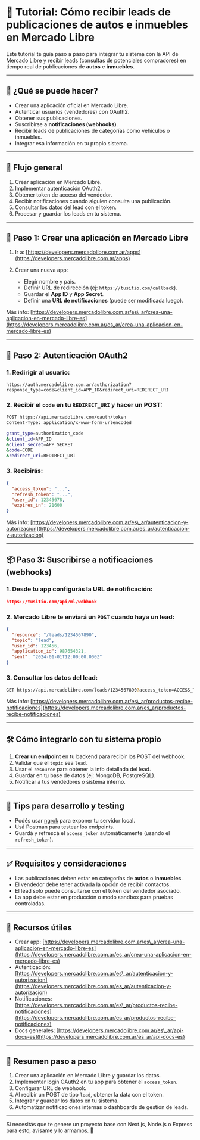 # 📘 Tutorial: Cómo recibir leads de publicaciones de autos e inmuebles en Mercado Libre

Este tutorial te guía paso a paso para integrar tu sistema con la API de Mercado Libre y recibir leads (consultas de potenciales compradores) en tiempo real de publicaciones de **autos** e **inmuebles**.

---

## 🧩 ¿Qué se puede hacer?

* Crear una aplicación oficial en Mercado Libre.
* Autenticar usuarios (vendedores) con OAuth2.
* Obtener sus publicaciones.
* Suscribirse a **notificaciones (webhooks)**.
* Recibir leads de publicaciones de categorías como vehículos o inmuebles.
* Integrar esa información en tu propio sistema.

---

## 🔁 Flujo general

1. Crear aplicación en Mercado Libre.
2. Implementar autenticación OAuth2.
3. Obtener token de acceso del vendedor.
4. Recibir notificaciones cuando alguien consulta una publicación.
5. Consultar los datos del lead con el token.
6. Procesar y guardar los leads en tu sistema.

---

## 🧱 Paso 1: Crear una aplicación en Mercado Libre

1. Ir a: [https://developers.mercadolibre.com.ar/apps](https://developers.mercadolibre.com.ar/apps)
2. Crear una nueva app:

   * Elegir nombre y país.
   * Definir URL de redirección (ej: `https://tusitio.com/callback`).
   * Guardar el **App ID** y **App Secret**.
   * Definir una **URL de notificaciones** (puede ser modificada luego).

Más info: [https://developers.mercadolibre.com.ar/es\_ar/crea-una-aplicacion-en-mercado-libre-es](https://developers.mercadolibre.com.ar/es_ar/crea-una-aplicacion-en-mercado-libre-es)

---

## 🔐 Paso 2: Autenticación OAuth2

### 1. Redirigir al usuario:

```url
https://auth.mercadolibre.com.ar/authorization?response_type=code&client_id=APP_ID&redirect_uri=REDIRECT_URI
```

### 2. Recibir el `code` en tu `REDIRECT_URI` y hacer un POST:

```bash
POST https://api.mercadolibre.com/oauth/token
Content-Type: application/x-www-form-urlencoded

grant_type=authorization_code
&client_id=APP_ID
&client_secret=APP_SECRET
&code=CODE
&redirect_uri=REDIRECT_URI
```

### 3. Recibirás:

```json
{
  "access_token": "...",
  "refresh_token": "...",
  "user_id": 12345678,
  "expires_in": 21600
}
```

Más info: [https://developers.mercadolibre.com.ar/es\_ar/autenticacion-y-autorizacion](https://developers.mercadolibre.com.ar/es_ar/autenticacion-y-autorizacion)

---

## 📦 Paso 3: Suscribirse a notificaciones (webhooks)

### 1. Desde tu app configurás la URL de notificación:

```json
https://tusitio.com/api/ml/webhook
```

### 2. Mercado Libre te enviará un `POST` cuando haya un lead:

```json
{
  "resource": "/leads/1234567890",
  "topic": "lead",
  "user_id": 123456,
  "application_id": 987654321,
  "sent": "2024-01-01T12:00:00.000Z"
}
```

### 3. Consultar los datos del lead:

```bash
GET https://api.mercadolibre.com/leads/1234567890?access_token=ACCESS_TOKEN
```

Más info: [https://developers.mercadolibre.com.ar/es\_ar/productos-recibe-notificaciones](https://developers.mercadolibre.com.ar/es_ar/productos-recibe-notificaciones)

---

## 🛠 Cómo integrarlo con tu sistema propio

1. **Crear un endpoint** en tu backend para recibir los POST del webhook.
2. Validar que el `topic` sea `lead`.
3. Usar el `resource` para obtener la info detallada del lead.
4. Guardar en tu base de datos (ej: MongoDB, PostgreSQL).
5. Notificar a tus vendedores o sistema interno.

---

## 🧪 Tips para desarrollo y testing

* Podés usar [ngrok](https://ngrok.com) para exponer tu servidor local.
* Usá Postman para testear los endpoints.
* Guardá y refrescá el `access_token` automáticamente (usando el `refresh_token`).

---

## ✅ Requisitos y consideraciones

* Las publicaciones deben estar en categorías de **autos** o **inmuebles**.
* El vendedor debe tener activada la opción de recibir contactos.
* El lead solo puede consultarse con el token del vendedor asociado.
* La app debe estar en producción o modo sandbox para pruebas controladas.

---

## 🧭 Recursos útiles

* Crear app: [https://developers.mercadolibre.com.ar/es\_ar/crea-una-aplicacion-en-mercado-libre-es](https://developers.mercadolibre.com.ar/es_ar/crea-una-aplicacion-en-mercado-libre-es)
* Autenticación: [https://developers.mercadolibre.com.ar/es\_ar/autenticacion-y-autorizacion](https://developers.mercadolibre.com.ar/es_ar/autenticacion-y-autorizacion)
* Notificaciones: [https://developers.mercadolibre.com.ar/es\_ar/productos-recibe-notificaciones](https://developers.mercadolibre.com.ar/es_ar/productos-recibe-notificaciones)
* Docs generales: [https://developers.mercadolibre.com.ar/es\_ar/api-docs-es](https://developers.mercadolibre.com.ar/es_ar/api-docs-es)

---

## 📌 Resumen paso a paso

1. Crear una aplicación en Mercado Libre y guardar los datos.
2. Implementar login OAuth2 en tu app para obtener el `access_token`.
3. Configurar URL de webhook.
4. Al recibir un POST de tipo `lead`, obtener la data con el token.
5. Integrar y guardar los datos en tu sistema.
6. Automatizar notificaciones internas o dashboards de gestión de leads.

---

Si necesitás que te genere un proyecto base con Next.js, Node.js o Express para esto, avisame y lo armamos. 🚀

